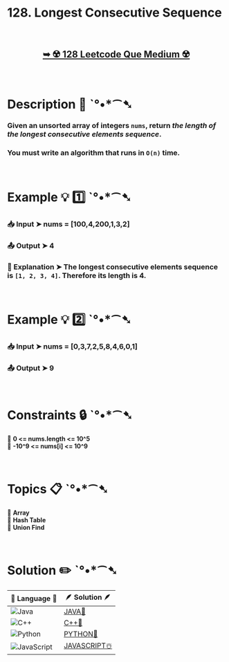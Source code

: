 # 128. Longest Consecutive Sequence

</br> 

<h2 align="center"> 

<a href="https://leetcode.com/problems/longest-consecutive-sequence/description/"><strong>➥ ☢️ 128 Leetcode Que Medium ☢️ </strong></a>
</h2>

</br>

# Description 📜 ˋ°•*⁀➷

### Given an unsorted array of integers `nums`, return *the length of the longest consecutive elements sequence*.

### You must write an algorithm that runs in `O(n)` time.



</br>

# Example 💡 1️⃣ ˋ°•*⁀➷

  ### 📥 Input  ➤ nums = [100,4,200,1,3,2]

  ### 📤 Output  ➤ 4

  ### 🔦 Explanation  ➤ The longest consecutive elements sequence is `[1, 2, 3, 4]`. Therefore its length is 4.

</br>

# Example 💡 2️⃣ ˋ°•*⁀➷

  ### 📥 Input ➤ nums = [0,3,7,2,5,8,4,6,0,1]

  ### 📤 Output  ➤ 9

</br>

# Constraints 🔒 ˋ°•*⁀➷

🔹 **0 <= nums.length <= 10^5** </br>
🔹 **-10^9 <= nums[i] <= 10^9** </br>

</br>

# Topics 📋 ˋ°•*⁀➷

🔸 **Array**  </br>
🔸 **Hash Table**  </br>
🔸 **Union Find**  </br>


</br>

# Solution ✏️ ˋ°•*⁀➷

| 📒 Language 📒  | 🪶 Solution 🪶 |
| ------------- | ------------- |
|  ![Java](https://img.shields.io/badge/java-%23ED8B00.svg?style=for-the-badge&logo=openjdk&logoColor=white)  | [JAVA🍁](https://github.com/Prakhar-002/LEETCODE/blob/main/%F0%9F%8E%AD%20LEVEL%20wise%20que%20with%20solution%20%F0%9F%8E%AF/%E2%98%A2%EF%B8%8F%20Medium%20128.%20Longest%20Consecutive%20Sequence%20%E2%98%83%EF%B8%8F%20%F0%9F%8D%81%20%F0%9F%8D%B0/%F0%9F%8D%81JAVA_128_LongestConsecutiveSequence.java) |
|  ![C++](https://img.shields.io/badge/c++-%2300599C.svg?style=for-the-badge&logo=c%2B%2B&logoColor=white)  | [C++🎲](https://github.com/Prakhar-002/LEETCODE/blob/main/%F0%9F%8E%AD%20LEVEL%20wise%20que%20with%20solution%20%F0%9F%8E%AF/%E2%98%A2%EF%B8%8F%20Medium%20128.%20Longest%20Consecutive%20Sequence%20%E2%98%83%EF%B8%8F%20%F0%9F%8D%81%20%F0%9F%8D%B0/%F0%9F%8E%B2CPP_128_LongestConsecutiveSequence.cpp)  |
|  ![Python](https://img.shields.io/badge/python-3670A0?style=for-the-badge&logo=python&logoColor=ffdd54)    | [PYTHON🍰](https://github.com/Prakhar-002/LEETCODE/blob/main/%F0%9F%8E%AD%20LEVEL%20wise%20que%20with%20solution%20%F0%9F%8E%AF/%E2%98%A2%EF%B8%8F%20Medium%20128.%20Longest%20Consecutive%20Sequence%20%E2%98%83%EF%B8%8F%20%F0%9F%8D%81%20%F0%9F%8D%B0/%F0%9F%8D%B0PYTHON_128_LongestConsecutiveSequence.py) |
| ![JavaScript](https://img.shields.io/badge/javascript-%23323330.svg?style=for-the-badge&logo=javascript&logoColor=%23F7DF1E)   | [JAVASCRIPT☃️](https://github.com/Prakhar-002/LEETCODE/blob/main/%F0%9F%8E%AD%20LEVEL%20wise%20que%20with%20solution%20%F0%9F%8E%AF/%E2%98%A2%EF%B8%8F%20Medium%20128.%20Longest%20Consecutive%20Sequence%20%E2%98%83%EF%B8%8F%20%F0%9F%8D%81%20%F0%9F%8D%B0/%E2%98%83%EF%B8%8FJAVASCRIPT_128_LongestConsecutiveSequence.js) |

